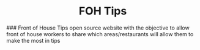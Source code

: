 <h1 style="text-align:center;">FOH Tips</h1>
### Front of House Tips
open source website with the objective to allow front of house workers to share which areas/restaurants will allow them to make the most in tips
